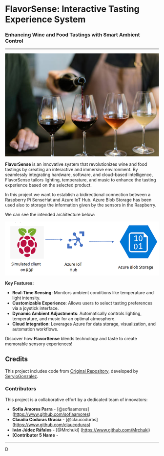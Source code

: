 # **FlavorSense: Interactive Tasting Experience System**  

### **Enhancing Wine and Food Tastings with Smart Ambient Control**

---
![Lab diagram](images/istockphoto-1460761498-612x612.jpg "Header Image")


**FlavorSense** is an innovative system that revolutionizes wine and food tastings by creating an interactive and immersive environment. By seamlessly integrating hardware, software, and cloud-based intelligence, FlavorSense tailors lighting, temperature, and music to enhance the tasting experience based on the selected product.  

In this project we want to establish a bidirectional connection between a Raspberry Pi SenseHat and Azure IoT Hub. Azure Blob Storage has been used also to storage the information given by the sensors in the Raspberry.

We can see the intended architecture below:

![Lab diagram](images/Lab.png "Header Image")



**Key Features:**
- **Real-Time Sensing**: Monitors ambient conditions like temperature and light intensity.  
- **Customizable Experience**: Allows users to select tasting preferences via a joystick interface.  
- **Dynamic Ambient Adjustments**: Automatically controls lighting, temperature, and music for an optimal atmosphere.  
- **Cloud Integration**: Leverages Azure for data storage, visualization, and automation workflows.  

Discover how **FlavorSense** blends technology and taste to create memorable sensory experiences!


## Credits 

This project includes code from [Original Repository](https://github.com/iiot-cloud-icai/Azure_IoT_Lab), developed by [SeryioGonzalez](https://github.com/SeryioGonzalez).



### **Contributors**
This project is a collaborative effort by a dedicated team of innovators:  

- **Sofia Amores Parra** - [@sofiaamores] (https://www.github.com/sofiaamores)
- **Claudia Coduras Gracia** - [@claucoduras] (https://www.github.com/claucoduras)
- **Iván Júdez Ráfales** - [@Mrchuki] (https://www.github.com/Mrchuki)
- **[Contributor 5 Name** -

---

D
